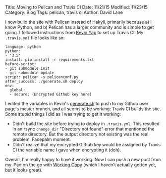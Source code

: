 Title: Moving to Pelican and Travis CI
Date: 11/21/15
Modified: 11/23/15
Category: Blog
Tags: pelican, travis cl
Author: David Lane

I now build the site with Pelican instead of Hakyll, primarily because a) I know Python, and b) Pelican has a larger community and is simple to get going.
I followed instructions from [Kevin Yap](http://kevinyap.ca/2014/06/deploying-pelican-sites-using-travis-ci) to set up Travis CI. My `.travis.yml` file looks like so:
```
language: python
python:
- '3.5'
install: pip install -r requirements.txt
before-script:
- git submodule init
- git submodule update
script: pelican -s pelicanconf.py
after_success: ./generate.sh deploy
env:
  global:
  - secure: (Encrypted Github key here)
```

I edited the variables in Kevin's [generate.sh](https://github.com/iKevinY/iKevinY.github.io/blob/src/generate.sh) to push to my Github user page's master branch, and all seems to be working: Travis CI builds the site.
Some stupid things I did as I was trying to get it working:
- Didn't build the site before trying to deploy in `.travis.yml`. This resulted in an rsync `change_dir` "Directory not found" error that mentioned the remote directory. But the output directory not existing was the real problem. Facepalm moment.
- Didn't realize that my encrypted Github key would be assigned by Travis CI the variable name I gave when encrypting it (doh).

Overall, I'm really happy to have it working. Now I can push a new post from my iPad on the go with [Working Copy](http://workingcopyapp.com) (which I haven't actually gotten yet, but it looks great).
